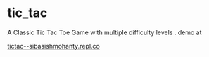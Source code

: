 # tic_tac
A Classic Tic Tac Toe Game with multiple difficulty levels . 
demo at

[tictac--sibasishmohanty.repl.co](https://tictac--sibasishmohanty.repl.co/)
